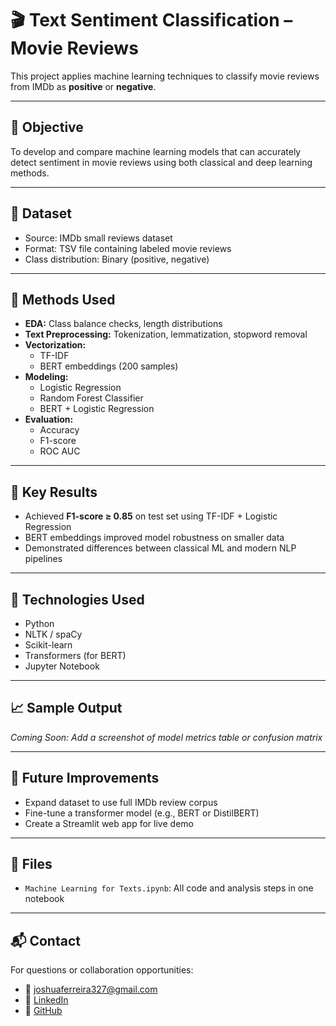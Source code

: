 # 🎬 Text Sentiment Classification – Movie Reviews

This project applies machine learning techniques to classify movie reviews from IMDb as **positive** or **negative**.

---

## 🧠 Objective

To develop and compare machine learning models that can accurately detect sentiment in movie reviews using both classical and deep learning methods.

---

## 📂 Dataset

- Source: IMDb small reviews dataset
- Format: TSV file containing labeled movie reviews
- Class distribution: Binary (positive, negative)

---

## 🔧 Methods Used

- **EDA:** Class balance checks, length distributions
- **Text Preprocessing:** Tokenization, lemmatization, stopword removal
- **Vectorization:** 
  - TF-IDF
  - BERT embeddings (200 samples)
- **Modeling:** 
  - Logistic Regression
  - Random Forest Classifier
  - BERT + Logistic Regression
- **Evaluation:**
  - Accuracy
  - F1-score
  - ROC AUC

---

## 🚀 Key Results

- Achieved **F1-score ≥ 0.85** on test set using TF-IDF + Logistic Regression
- BERT embeddings improved model robustness on smaller data
- Demonstrated differences between classical ML and modern NLP pipelines

---

## 📌 Technologies Used

- Python
- NLTK / spaCy
- Scikit-learn
- Transformers (for BERT)
- Jupyter Notebook

---

## 📈 Sample Output

*Coming Soon: Add a screenshot of model metrics table or confusion matrix*

---

## 📝 Future Improvements

- Expand dataset to use full IMDb review corpus
- Fine-tune a transformer model (e.g., BERT or DistilBERT)
- Create a Streamlit web app for live demo

---

## 📎 Files

- `Machine Learning for Texts.ipynb`: All code and analysis steps in one notebook

---

## 📬 Contact

For questions or collaboration opportunities:
- 📧 joshuaferreira327@gmail.com  
- 🔗 [LinkedIn](https://www.linkedin.com/in/joshua-ferreira/)  
- 🐙 [GitHub](https://github.com/joshuaferreira327)
